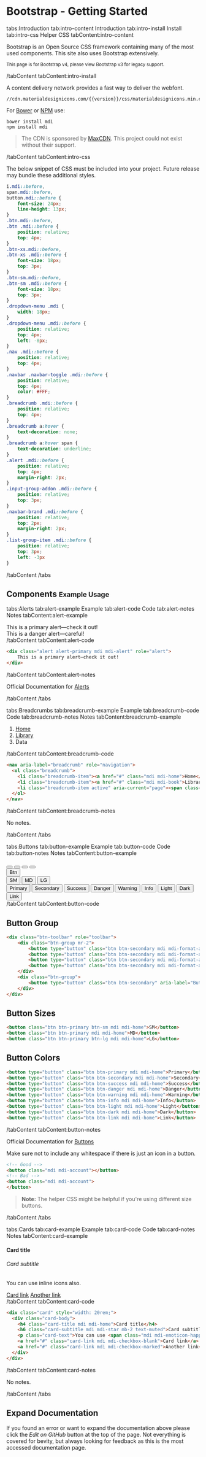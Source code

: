 # Bootstrap - Getting Started

tabs:Introduction
tab:intro-content Introduction
tab:intro-install Install
tab:intro-css Helper CSS
tabContent:intro-content

<p>Bootstrap is an Open Source CSS framework containing many of the most used components. This site also uses Bootstrap extensively.</p>

<p class="mb-0"><small>This page is for Bootstrap v4, please view Bootstrap v3 for legacy support.</small></p>

/tabContent
tabContent:intro-install
<div class="row">
  <div class="col-md-8">
    <p>A content delivery network provides a fast way to deliver the webfont.</p>
    <pre><code>//cdn.materialdesignicons.com/{{version}}/css/materialdesignicons.min.css</code></pre>
  </div>
  <div class="col-md-4">
    <p>For <a href="http://bower.io/">Bower</a> or <a href="https://npmjs.com">NPM</a> use:</p>
    <pre><code>bower install mdi
npm install mdi</code></pre>
  </div>
</div>
<blockquote>The CDN is sponsored by <a href="https://www.maxcdn.com/open-source/">MaxCDN</a>. This project could not exist without their support.</blockquote>
/tabContent
tabContent:intro-css

The below snippet of CSS must be included into your project. Future release may bundle these additional styles.

```css
i.mdi::before,
span.mdi::before,
button.mdi::before {
    font-size: 24px;
    line-height: 13px;
}
.btn.mdi::before,
.btn .mdi::before {
    position: relative;
    top: 4px;
}
.btn-xs.mdi::before,
.btn-xs .mdi::before {
    font-size: 18px;
    top: 3px;
}
.btn-sm.mdi::before,
.btn-sm .mdi::before {
    font-size: 18px;
    top: 3px;
}
.dropdown-menu .mdi {
    width: 18px;
}
.dropdown-menu .mdi::before {
    position: relative;
    top: 4px;
    left: -8px;
}
.nav .mdi::before {
    position: relative;
    top: 4px;
}
.navbar .navbar-toggle .mdi::before {
    position: relative;
    top: 4px;
    color: #FFF;
}
.breadcrumb .mdi::before {
    position: relative;
    top: 4px;
}
.breadcrumb a:hover {
    text-decoration: none;
}
.breadcrumb a:hover span {
    text-decoration: underline;
}
.alert .mdi::before {
    position: relative;
    top: 4px;
    margin-right: 2px;
}
.input-group-addon .mdi::before {
    position: relative;
    top: 3px;
}
.navbar-brand .mdi::before {
    position: relative;
    top: 2px;
    margin-right: 2px;
}
.list-group-item .mdi::before {
    position: relative;
    top: 3px;
    left: -3px
}
```

/tabContent
/tabs

## Components <small>Example Usage</small>

tabs:Alerts
tab:alert-example Example
tab:alert-code Code
tab:alert-notes Notes
tabContent:alert-example
<div class="alert alert-primary mdi mdi-alert" role="alert">
    This is a primary alert—check it out!
</div>
<div class="alert alert-danger mdi mdi-skull mb-0" role="alert">
    This is a danger alert—careful!
</div>
/tabContent
tabContent:alert-code

```html
<div class="alert alert-primary mdi mdi-alert" role="alert">
    This is a primary alert—check it out!
</div>
```

/tabContent
tabContent:alert-notes

Official Documentation for <a href="https://getbootstrap.com/docs/4.0/components/alerts/" target="_blank">Alerts</a>

/tabContent
/tabs


tabs:Breadcrumbs
tab:breadcrumb-example Example
tab:breadcrumb-code Code
tab:breadcrumb-notes Notes
tabContent:breadcrumb-example
<nav aria-label="breadcrumb" role="navigation">
  <ol class="breadcrumb mb-0">
    <li class="breadcrumb-item"><a href="#" class="mdi mdi-home">Home</a></li>
    <li class="breadcrumb-item"><a href="#" class="mdi mdi-book">Library</a></li>
    <li class="breadcrumb-item active" aria-current="page"><span class="mdi mdi-book-multiple">Data</span></li>
  </ol>
</nav>
/tabContent
tabContent:breadcrumb-code

```html
<nav aria-label="breadcrumb" role="navigation">
  <ol class="breadcrumb">
    <li class="breadcrumb-item"><a href="#" class="mdi mdi-home">Home</a></li>
    <li class="breadcrumb-item"><a href="#" class="mdi mdi-book">Library</a></li>
    <li class="breadcrumb-item active" aria-current="page"><span class="mdi mdi-book-multiple">Data</span></li>
  </ol>
</nav>
```

/tabContent
tabContent:breadcrumb-notes

No notes.

/tabContent
/tabs


tabs:Buttons
tab:button-example Example
tab:button-code Code
tab:button-notes Notes
tabContent:button-example
<div class="btn-toolbar" role="toolbar">
    <div class="btn-group mr-2">
        <button type="button" class="btn btn-secondary mdi mdi-format-align-left" aria-label="Left Align"></button>
        <button type="button" class="btn btn-secondary mdi mdi-format-align-center" aria-label="Center Align"></button>
        <button type="button" class="btn btn-secondary mdi mdi-format-align-right" aria-label="Right Align"></button>
        <button type="button" class="btn btn-secondary mdi mdi-format-align-justify" aria-label="Justify"></button>
    </div>
    <div class="btn-group">
        <button type="button" class="btn btn-secondary" aria-label="Button">Btn</button>
    </div>
</div>
<div class="mt-2">
    <button class="btn btn-primary btn-sm mdi mdi-home">SM</button>
    <button class="btn btn-primary mdi mdi-home">MD</button>
    <button class="btn btn-primary btn-lg mdi mdi-home">LG</button>
</div>
<div class="mt-2">
    <button type="button" class="btn btn-primary mdi mdi-home">Primary</button>
    <button type="button" class="btn btn-secondary mdi mdi-home">Secondary</button>
    <button type="button" class="btn btn-success mdi mdi-home">Success</button>
    <button type="button" class="btn btn-danger mdi mdi-home">Danger</button>
    <button type="button" class="btn btn-warning mdi mdi-home">Warning</button>
    <button type="button" class="btn btn-info mdi mdi-home">Info</button>
    <button type="button" class="btn btn-light mdi mdi-home">Light</button>
    <button type="button" class="btn btn-dark mdi mdi-home">Dark</button>
    <button type="button" class="btn btn-link mdi mdi-home">Link</button>
</div>
/tabContent
tabContent:button-code

## Button Group

```html
<div class="btn-toolbar" role="toolbar">
    <div class="btn-group mr-2">
        <button type="button" class="btn btn-secondary mdi mdi-format-align-left" aria-label="Left Align"></button>
        <button type="button" class="btn btn-secondary mdi mdi-format-align-center" aria-label="Center Align"></button>
        <button type="button" class="btn btn-secondary mdi mdi-format-align-right" aria-label="Right Align"></button>
        <button type="button" class="btn btn-secondary mdi mdi-format-align-justify" aria-label="Justify"></button>
    </div>
    <div class="btn-group">
        <button type="button" class="btn btn-secondary" aria-label="Button">Btn</button>
    </div>
</div>
```

## Button Sizes

```html
<button class="btn btn-primary btn-sm mdi mdi-home">SM</button>
<button class="btn btn-primary mdi mdi-home">MD</button>
<button class="btn btn-primary btn-lg mdi mdi-home">LG</button>
```

## Button Colors

```html
<button type="button" class="btn btn-primary mdi mdi-home">Primary</button>
<button type="button" class="btn btn-secondary mdi mdi-home">Secondary</button>
<button type="button" class="btn btn-success mdi mdi-home">Success</button>
<button type="button" class="btn btn-danger mdi mdi-home">Danger</button>
<button type="button" class="btn btn-warning mdi mdi-home">Warning</button>
<button type="button" class="btn btn-info mdi mdi-home">Info</button>
<button type="button" class="btn btn-light mdi mdi-home">Light</button>
<button type="button" class="btn btn-dark mdi mdi-home">Dark</button>
<button type="button" class="btn btn-link mdi mdi-home">Link</button>
```

/tabContent
tabContent:button-notes

Official Documentation for <a href="https://getbootstrap.com/docs/4.0/components/buttons/">Buttons</a>

Make sure not to include any whitespace if there is just an icon in a button.

```html
<!-- Good -->
<button class="mdi mdi-account"></button>
<!-- Bad -->
<button class="mdi mdi-account">
</button>
```

> **Note:** The helper CSS might be helpful if you're using different size buttons.

/tabContent
/tabs


tabs:Cards
tab:card-example Example
tab:card-code Code
tab:card-notes Notes
tabContent:card-example
<div class="card" style="width: 20rem;">
  <div class="card-body">
    <h4 class="card-title mdi mdi-home">Card title</h4>
    <h6 class="card-subtitle mdi mdi-star mb-2 text-muted">Card subtitle</h6>
    <p class="card-text">You can use <span class="mdi mdi-emoticon-happy"></span> inline icons also.</p>
    <a href="#" class="card-link mdi mdi-checkbox-blank">Card link</a>
    <a href="#" class="card-link mdi mdi-checkbox-marked">Another link</a>
  </div>
</div>
/tabContent
tabContent:card-code

```html
<div class="card" style="width: 20rem;">
  <div class="card-body">
    <h4 class="card-title mdi mdi-home">Card title</h4>
    <h6 class="card-subtitle mdi mdi-star mb-2 text-muted">Card subtitle</h6>
    <p class="card-text">You can use <span class="mdi mdi-emoticon-happy"></span> inline icons also.</p>
    <a href="#" class="card-link mdi mdi-checkbox-blank">Card link</a>
    <a href="#" class="card-link mdi mdi-checkbox-marked">Another link</a>
  </div>
</div>
```

/tabContent
tabContent:card-notes

No notes.

/tabContent
/tabs

## Expand Documentation

If you found an error or want to expand the documentation above please click the *Edit on GitHub* button at the top of the page. Not everything is covered for bevity, but always looking for feedback as this is the most accessed documentation page.